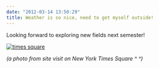 ```yaml
---
date: "2012-03-14 13:50:29"
title: Weather is so nice, need to get myself outside!
---
```


Looking forward to exploring new fields next semester!

[![](https://architech-blog.s3-ap-southeast-1.amazonaws.com/content/images/uploads/2012/03/timesquare-1024x768.jpg "times square")](http://box2dweb.com/weather-is-so-nice-need-to-get-myself-outside/exif_jpeg_picture/)

<address>(a photo from site visit on New York Times Square ^ ^)</address>
